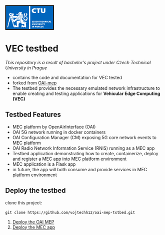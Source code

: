 <img src="./images/logo_cvut_en.jpg" alt="" border=3 width=150>
</img>

# VEC testbed
*This repository is a result of bachelor's project under Czech Technical University in Prague*

* contains the code and documentation for VEC tested
* forked from [OAI-mep](https://gitlab.eurecom.fr/oai/orchestration/blueprints)
* The testbed provides the necessary emulated network infrastructure to enable creating and testing applications for **Vehicular Edge Computing (VEC)**

## Testbed Features
* MEC platform by OpenAirInterface (OAI)
* OAI 5G network running in docker containers
* OAI Configuration Manager (CM) exposing 5G core network events to MEC platform
* OAI Radio Network Information Service (RNIS) running as a MEC app
* Testbed application demonstrating how to create, containerize, deploy and register a MEC app into MEC platform environment
* MEC application is a Flask app
* in future, the app will both consume and provide services in MEC platform environment

## Deploy the testbed
clone this project:
```shell
git clone https://github.com/vojtechh12/oai-mep-tstbed.git
```
1. [Deploy the OAI MEP](./mep/README.md)
2. [Deploy the MEC app](./sample-app/README.md)


